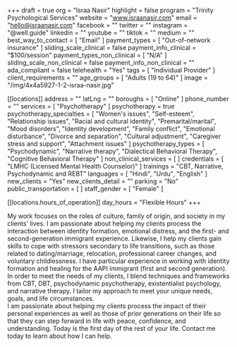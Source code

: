 +++
draft = true
org = "Israa Nasir"
highlight = false
program = "Trinity Psychological Services"
website = "www.israanasir.com"
email = "hello@israanasir.com"
facebook = ""
twitter = ""
instagram = "@well.guide"
linkedin = ""
youtube = ""
tiktok = ""
medium = ""
best_way_to_contact = [ "Email" ]
payment_types = [ "Out-of-network insurance" ]
sliding_scale_clinical = false
payment_info_clinical = "$100/session"
payment_types_non_clinical = [ "N/A" ]
sliding_scale_non_clinical = false
payment_info_non_clinical = ""
ada_compliant = false
telehealth = "Yes"
tags = [ "Individual Provider" ]
client_requirements = ""
age_groups = [ "Adults (19 to 64)" ]
image = "/img/4x4a5927-1-2-israa-nasir.jpg"

[[locations]]
address = ""
latLng = ""
boroughs = [ "Online" ]
phone_number = ""
services = [ "Psychotherapy" ]
psychotherapy = true
psychotherapy_specialties = [
  "Women's issues",
  "Self-esteem",
  "Relationship issues",
  "Racial and cultural identity",
  "Premarital/marital",
  "Mood disorders",
  "Identity development",
  "Family conflict",
  "Emotional disturbance",
  "Divorce and separation",
  "Cultural adjustment",
  "Caregiver stress and support",
  "Attachment issues"
]
psychotherapy_types = [
  "Psychodynamic",
  "Narrative therapy",
  "Dialectical Behavioral Therapy",
  "Cognitive Behavioral Therapy"
]
non_clinical_services = [ ]
credentials = [ "LMHC (Licensed Mental Health Counselor)" ]
trainings = "CBT, Narrative, Psychodynamic and REBT"
languages = [ "Hindi", "Urdu", "English" ]
new_clients = "Yes"
new_clients_detail = ""
parking = "No"
public_transportation = [ ]
staff_gender = [ "Female" ]

  [[locations.hours_of_operation]]
  day_hours = "Flexible Hours"
+++

My work focuses on the roles of culture, family of origin, and society in my clients' lives. I am passionate about helping my clients process the interaction between identity formation, emotional distress, and the first- and second-generation immigrant experience. Likewise, I help my clients gain skills to cope with stressors secondary to life transitions, such as those related to dating/marriage, relocation, professional career changes, and voluntary childlessness. I have particular experience in working with identity formation and healing for the AAPI immigrant (first and second generation).\
In order to meet the needs of my clients, I blend techniques and frameworks from CBT, DBT, psychodynamic psychotherapy, existentialist psychology, and narrative therapy. I tailor my approach to meet your unique needs, goals, and life circumstances.\
I am passionate about helping my clients process the impact of their personal experiences as well as those of prior generations on their life so that they can step forward in life with peace, confidence, and understanding. Today is the first day of the rest of your life. Contact me today to learn about how I can help.

